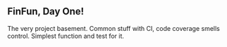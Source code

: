 ## FinFun, Day One!
The very project basement. Common stuff with CI, code coverage smells control.
Simplest function and test for it.